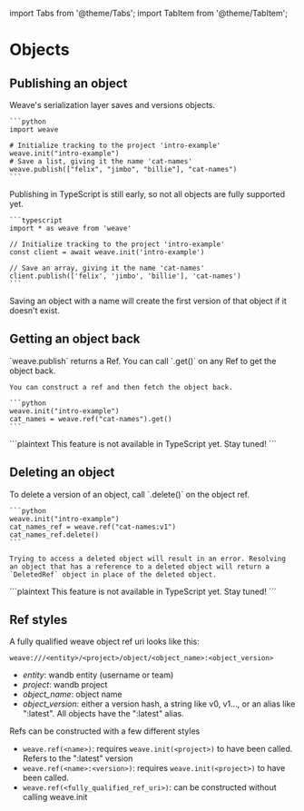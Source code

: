 import Tabs from '@theme/Tabs';
import TabItem from '@theme/TabItem';

# Objects

## Publishing an object

Weave's serialization layer saves and versions objects.

<Tabs groupId="programming-language" queryString>
  <TabItem value="python" label="Python" default>

    ```python
    import weave

    # Initialize tracking to the project 'intro-example'
    weave.init("intro-example")
    # Save a list, giving it the name 'cat-names'
    weave.publish(["felix", "jimbo", "billie"], "cat-names")
    ```

  </TabItem>
  <TabItem value="typescript" label="TypeScript">
    Publishing in TypeScript is still early, so not all objects are fully supported yet.

    ```typescript
    import * as weave from 'weave'

    // Initialize tracking to the project 'intro-example'
    const client = await weave.init('intro-example')

    // Save an array, giving it the name 'cat-names'
    client.publish(['felix', 'jimbo', 'billie'], 'cat-names')
    ```

  </TabItem>
</Tabs>

Saving an object with a name will create the first version of that object if it doesn't exist.

## Getting an object back

<Tabs groupId="programming-language" queryString>
  <TabItem value="python" label="Python" default>
    `weave.publish` returns a Ref. You can call `.get()` on any Ref to get the object back.

    You can construct a ref and then fetch the object back.

    ```python
    weave.init("intro-example")
    cat_names = weave.ref("cat-names").get()
    ```

  </TabItem>
  <TabItem value="typescript" label="TypeScript">
    ```plaintext
    This feature is not available in TypeScript yet.  Stay tuned!
    ```
  </TabItem>
</Tabs>

## Deleting an object

<Tabs groupId="programming-language" queryString>
  <TabItem value="python" label="Python" default>
    To delete a version of an object, call `.delete()` on the object ref.

    ```python
    weave.init("intro-example")
    cat_names_ref = weave.ref("cat-names:v1")
    cat_names_ref.delete()
    ```

    Trying to access a deleted object will result in an error. Resolving an object that has a reference to a deleted object will return a `DeletedRef` object in place of the deleted object.

  </TabItem>
  <TabItem value="typescript" label="TypeScript">
    ```plaintext
    This feature is not available in TypeScript yet.  Stay tuned!
    ```
  </TabItem>
</Tabs>

## Ref styles

A fully qualified weave object ref uri looks like this:

```
weave:///<entity>/<project>/object/<object_name>:<object_version>
```

- _entity_: wandb entity (username or team)
- _project_: wandb project
- _object_name_: object name
- _object_version_: either a version hash, a string like v0, v1..., or an alias like ":latest". All objects have the ":latest" alias.

Refs can be constructed with a few different styles

- `weave.ref(<name>)`: requires `weave.init(<project>)` to have been called. Refers to the ":latest" version
- `weave.ref(<name>:<version>)`: requires `weave.init(<project>)` to have been called.
- `weave.ref(<fully_qualified_ref_uri>)`: can be constructed without calling weave.init
